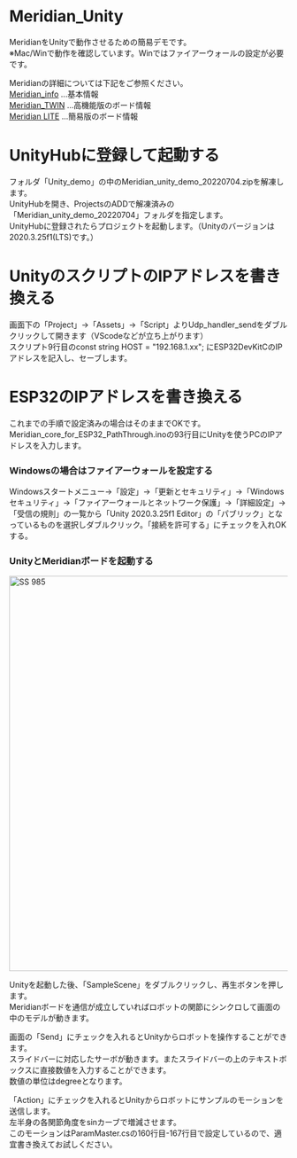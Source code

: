 # Meridian_Unity  
MeridianをUnityで動作させるための簡易デモです。  
※Mac/Winで動作を確認しています。Winではファイアーウォールの設定が必要です。  
  
Meridianの詳細については下記をご参照ください。  
[Meridian_info](https://ninagawa123.github.io/Meridian_info/) ...基本情報  
[Meridian_TWIN](https://github.com/Ninagawa123/Meridian_TWIN) ...高機能版のボード情報  
[Meridian LITE](https://github.com/Ninagawa123/Meridian_LITE) ...簡易版のボード情報  
  
#  UnityHubに登録して起動する  
フォルダ「Unity_demo」の中のMeridian_unity_demo_20220704.zipを解凍します。  
UnityHubを開き、ProjectsのADDで解凍済みの「Meridian_unity_demo_20220704」フォルダを指定します。  
UnityHubに登録されたらプロジェクトを起動します。（Unityのバージョンは2020.3.25f1(LTS)です。） 
  
#  UnityのスクリプトのIPアドレスを書き換える
画面下の「Project」→「Assets」→「Script」よりUdp_handler_sendをダブルクリックして開きます（VScodeなどが立ち上がります）  
スクリプト9行目のconst string HOST = "192.168.1.xx"; にESP32DevKitCのIPアドレスを記入し、セーブします。

#  ESP32のIPアドレスを書き換える
これまでの手順で設定済みの場合はそのままでOKです。
Meridian_core_for_ESP32_PathThrough.inoの93行目にUnityを使うPCのIPアドレスを入力します。

### Windowsの場合はファイアーウォールを設定する
Windowsスタートメニュー→「設定」→「更新とセキュリティ」→「Windowsセキュリティ」→「ファイアーウォールとネットワーク保護」→「詳細設定」→「受信の規則」の一覧から「Unity 2020.3.25f1 Editor」の「パブリック」となっているものを選択しダブルクリック。「接続を許可する」にチェックを入れOKする。

###  UnityとMeridianボードを起動する  
<img width="713" alt="SS 985" src="https://github.com/Ninagawa123/Meridian_Unity/assets/8329123/f9d9acb3-04d4-448b-be3d-c8904458f31e">  
  
Unityを起動した後、「SampleScene」をダブルクリックし、再生ボタンを押します。  
Meridianボードを通信が成立していればロボットの関節にシンクロして画面の中のモデルが動きます。  
  
画面の「Send」にチェックを入れるとUnityからロボットを操作することができます。  
スライドバーに対応したサーボが動きます。またスライドバーの上のテキストボックスに直接数値を入力することができます。  
数値の単位はdegreeとなります。  
  
「Action」にチェックを入れるとUnityからロボットにサンプルのモーションを送信します。  
左半身の各関節角度をsinカーブで増減させます。  
このモーションはParamMaster.csの160行目-167行目で設定しているので、適宜書き換えてお試しください。  
